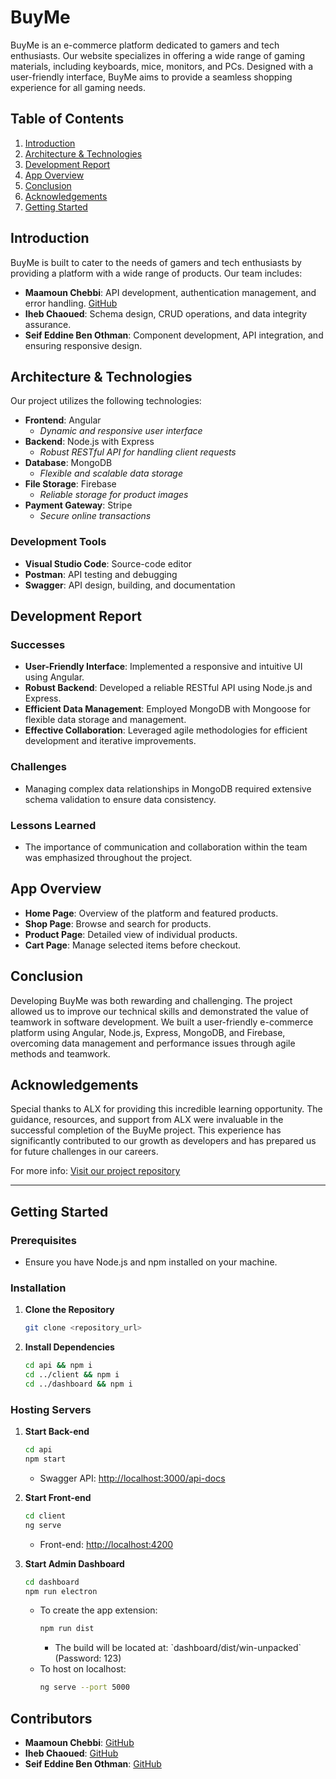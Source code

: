 # BuyMe

BuyMe is an e-commerce platform dedicated to gamers and tech enthusiasts. Our website specializes in offering a wide range of gaming materials, including keyboards, mice, monitors, and PCs. Designed with a user-friendly interface, BuyMe aims to provide a seamless shopping experience for all gaming needs.

## Table of Contents

1. [Introduction](#introduction)
2. [Architecture & Technologies](#architecture--technologies)
3. [Development Report](#development-report)
4. [App Overview](#app-overview)
5. [Conclusion](#conclusion)
6. [Acknowledgements](#acknowledgements)
7. [Getting Started](#getting-started)

## Introduction

BuyMe is built to cater to the needs of gamers and tech enthusiasts by providing a platform with a wide range of products. Our team includes:

- **Maamoun Chebbi**: API development, authentication management, and error handling. [GitHub](https://github.com/maamounchebbi)
- **Iheb Chaoued**: Schema design, CRUD operations, and data integrity assurance.
- **Seif Eddine Ben Othman**: Component development, API integration, and ensuring responsive design.

## Architecture & Technologies

Our project utilizes the following technologies:

- **Frontend**: Angular
  - _Dynamic and responsive user interface_
- **Backend**: Node.js with Express
  - _Robust RESTful API for handling client requests_
- **Database**: MongoDB
  - _Flexible and scalable data storage_
- **File Storage**: Firebase
  - _Reliable storage for product images_
- **Payment Gateway**: Stripe
  - _Secure online transactions_

### Development Tools

- **Visual Studio Code**: Source-code editor
- **Postman**: API testing and debugging
- **Swagger**: API design, building, and documentation

## Development Report

### Successes

- **User-Friendly Interface**: Implemented a responsive and intuitive UI using Angular.
- **Robust Backend**: Developed a reliable RESTful API using Node.js and Express.
- **Efficient Data Management**: Employed MongoDB with Mongoose for flexible data storage and management.
- **Effective Collaboration**: Leveraged agile methodologies for efficient development and iterative improvements.

### Challenges

- Managing complex data relationships in MongoDB required extensive schema validation to ensure data consistency.

### Lessons Learned

- The importance of communication and collaboration within the team was emphasized throughout the project.

## App Overview

- **Home Page**: Overview of the platform and featured products.
- **Shop Page**: Browse and search for products.
- **Product Page**: Detailed view of individual products.
- **Cart Page**: Manage selected items before checkout.

## Conclusion

Developing BuyMe was both rewarding and challenging. The project allowed us to improve our technical skills and demonstrated the value of teamwork in software development. We built a user-friendly e-commerce platform using Angular, Node.js, Express, MongoDB, and Firebase, overcoming data management and performance issues through agile methods and teamwork.

## Acknowledgements

Special thanks to ALX for providing this incredible learning opportunity. The guidance, resources, and support from ALX were invaluable in the successful completion of the BuyMe project. This experience has significantly contributed to our growth as developers and has prepared us for future challenges in our careers.

For more info: [Visit our project repository](https://github.com/watch14/E-Com-Project-Back-end)

---

## Getting Started

### Prerequisites

- Ensure you have Node.js and npm installed on your machine.

### Installation

1. **Clone the Repository**
   ```bash
   git clone <repository_url>
   ```
2. **Install Dependencies**
   ```bash
   cd api && npm i
   cd ../client && npm i
   cd ../dashboard && npm i
   ```

### Hosting Servers

1. **Start Back-end**

   ```bash
   cd api
   npm start
   ```

   - Swagger API: [http://localhost:3000/api-docs](http://localhost:3000/api-docs)

2. **Start Front-end**

   ```bash
   cd client
   ng serve
   ```

   - Front-end: [http://localhost:4200](http://localhost:4200)

3. **Start Admin Dashboard**
   ```bash
   cd dashboard
   npm run electron
   ```
   - To create the app extension:
     ```bash
     npm run dist
     ```
     - The build will be located at: \`dashboard/dist/win-unpacked\` (Password: 123)
   - To host on localhost:
     ```bash
     ng serve --port 5000
     ```

## Contributors

- **Maamoun Chebbi**: [GitHub](https://github.com/maamounchebbi)
- **Iheb Chaoued**: [GitHub](https://github.com/ihebchaoued)
- **Seif Eddine Ben Othman**: [GitHub](https://github.com/seifeddinebenothman)
